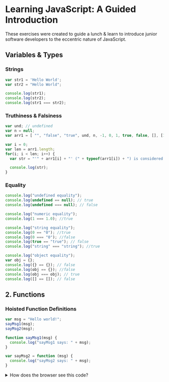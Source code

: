 # Learning JavaScript: A Guided Introduction

These exercises were created to guide a lunch & learn to introduce junior software developers
to the eccentric nature of JavaScript.

## Variables & Types

### Strings

```javascript
var str1 = 'Hello World';
var str2 = "Hello World";

console.log(str1);
console.log(str2);
console.log(str1 === str2);
```

### Truthiness & Falsiness

```javascript
var und; // undefined
var n = null;
var arr1 = [ "", "false", "true", und, n, -1, 0, 1, true, false, [], [1,2,3], {}, {a:1}];

var i = 0;
var len = arr1.length;
for(i; i < len; i++) {
  var str = "'" + arr1[i] + "' (" + typeof(arr1[i]) + ") is considered " + (arr1[i] ? "true" : "false");

  console.log(str);
}
```

### Equality

```javascript
console.log("undefined equality");
console.log(undefined == null); // true
console.log(undefined === null); // false

console.log("numeric equality");
console.log(1 === 1.0); //true

console.log("string equality");
console.log(0 == "0"); //true
console.log(0 === "0"); //false
console.log(true == "true"); // false
console.log("string" === "string"); //true

console.log("object equality");
var obj = {};
console.log({} == {}); // false
console.log(obj == {}); //false
console.log(obj === obj); // true
console.log([] == []); // false
```

## 2. Functions

### Hoisted Function Definitions

```javascript
var msg = "Hello world!";
sayMsg1(msg);
sayMsg2(msg);

function sayMsg1(msg) {
  console.log("sayMsg1 says: " + msg);
}

var sayMsg2 = function (msg) {
  console.log("sayMsg2 says: " + msg);
}

```

<details>
  <summary>How does the browser see this code?</summary>
  <p>
```javascript
var msg = "Hello world!";

function sayMsg1(msg) {
  console.log("sayMsg1 says: " + msg);
}

var sayMsg2;

sayMsg1(msg);
sayMsg2(msg);

sayMsg2 = function (msg) {
  console.log("sayMsg2 says: " + msg);
}
```
  </p>
</details>

### Hoisted Function Scope

```javascript
function fn(x) {
  if (x % 2 === 0) {
    var y = "even";
  } else {
    y = "odd";
  }
  return y;
}

var i;
for (i = 0; i < 10; i++) {
  console.log(fn(i));
}
```

<details>
  <summary>How does the browser see this code?</summary>
  <p>
```javascript
function fn(x) {
  var y;
  if (x % 2 === 0) {
    y = "even";
  } else {
    y = "odd";
  }
  return y;
}

var i;
for (i = 0; i < 10; i++) {
  console.log(fn(i));
}
```
  </p>
</details>

### Native Modules via Closures

```javascript
var teams = (function (defaultTeams) {
  function buildAssignments(){
    var i;
    var l = defaultTeams.length;
    var o = {};
    for(i = 0; i < l; i++){
      o[defaultTeams[i]] = [];
    }
    return o;
  }

  var names = defaultTeams;
  var workAssignments = buildAssignments();



  function getTeams(){
    return names.slice();
  }

  function getWork(team) {
    if(names.indexOf(team) !== -1){
      return workAssignments[team];
    }
    return [];
  }

  function assignWork(team, work){
    if (names.indexOf(team) === -1) {
      return;
    }

    workAssignements[team].append(work);
  }

  return {
    teams: getTeams,
    work: getWork,
    assignWork: assignWork
  };
})(["cinnamon", "gold", "blue", "green"]);

console.log(teams.teams); // access module value
console.log(names); // undefined
```

### Arguments

```javascript
function sum() {
  var i;
  var l = arguments.length;
  var sum = 0;
  for(i = 0; i < l; i++) {
    sum += arguments[i];
  }
  return sum;
}

sum(1,2,3,5,8,13,21);
```

### Higher-order Functions

```javascript
function aggregate(fn, init, arr){
}
```

### Partial Application

## 3. Objects

